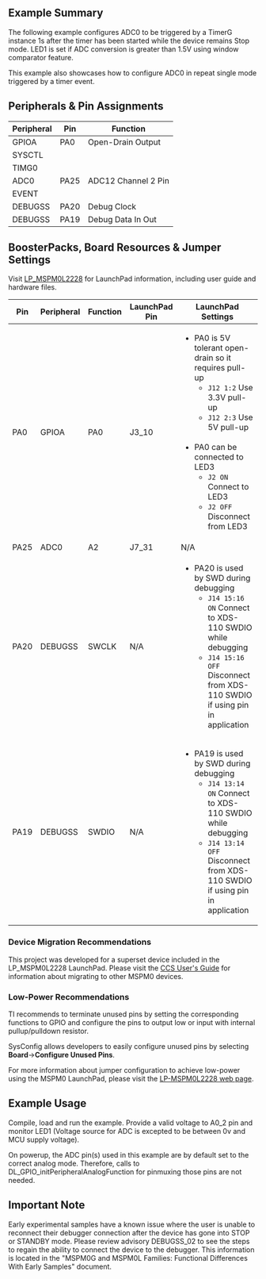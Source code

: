 ## Example Summary

The following example configures ADC0 to be triggered by a TimerG instance 1s
after the timer has been started while the device remains Stop mode.
LED1 is set if ADC conversion is greater than 1.5V using window comparator
feature.

This example also showcases how to configure ADC0 in repeat single mode
triggered by a timer event.

## Peripherals & Pin Assignments

| Peripheral | Pin | Function |
| --- | --- | --- |
| GPIOA | PA0 | Open-Drain Output |
| SYSCTL |  |  |
| TIMG0 |  |  |
| ADC0 | PA25 | ADC12 Channel 2 Pin |
| EVENT |  |  |
| DEBUGSS | PA20 | Debug Clock |
| DEBUGSS | PA19 | Debug Data In Out |

## BoosterPacks, Board Resources & Jumper Settings

Visit [LP_MSPM0L2228](https://www.ti.com/tool/LP-MSPM0L2228) for LaunchPad information, including user guide and hardware files.

| Pin | Peripheral | Function | LaunchPad Pin | LaunchPad Settings |
| --- | --- | --- | --- | --- |
| PA0 | GPIOA | PA0 | J3_10 | <ul><li>PA0 is 5V tolerant open-drain so it requires pull-up<br><ul><li>`J12 1:2` Use 3.3V pull-up<br><li>`J12 2:3` Use 5V pull-up</ul><br><li>PA0 can be connected to LED3<br><ul><li>`J2 ON` Connect to LED3<br><li>`J2 OFF` Disconnect from LED3</ul></ul> |
| PA25 | ADC0 | A2 | J7_31 | N/A |
| PA20 | DEBUGSS | SWCLK | N/A | <ul><li>PA20 is used by SWD during debugging<br><ul><li>`J14 15:16 ON` Connect to XDS-110 SWDIO while debugging<br><li>`J14 15:16 OFF` Disconnect from XDS-110 SWDIO if using pin in application</ul></ul> |
| PA19 | DEBUGSS | SWDIO | N/A | <ul><li>PA19 is used by SWD during debugging<br><ul><li>`J14 13:14 ON` Connect to XDS-110 SWDIO while debugging<br><li>`J14 13:14 OFF` Disconnect from XDS-110 SWDIO if using pin in application</ul></ul> |

### Device Migration Recommendations
This project was developed for a superset device included in the LP_MSPM0L2228 LaunchPad. Please
visit the [CCS User's Guide](https://software-dl.ti.com/msp430/esd/MSPM0-SDK/latest/docs/english/tools/ccs_ide_guide/doc_guide/doc_guide-srcs/ccs_ide_guide.html#sysconfig-project-migration)
for information about migrating to other MSPM0 devices.

### Low-Power Recommendations
TI recommends to terminate unused pins by setting the corresponding functions to
GPIO and configure the pins to output low or input with internal
pullup/pulldown resistor.

SysConfig allows developers to easily configure unused pins by selecting **Board**→**Configure Unused Pins**.

For more information about jumper configuration to achieve low-power using the
MSPM0 LaunchPad, please visit the [LP-MSPM0L2228 web page](https://www.ti.com/tool/LP-MSPM0L2228).

## Example Usage
Compile, load and run the example. Provide a valid voltage to A0_2
pin and monitor LED1 (Voltage source for ADC is excepted to be between
0v and MCU supply voltage).

On powerup, the ADC pin(s) used in this example are by default set to
the correct analog mode. Therefore, calls to
DL_GPIO_initPeripheralAnalogFunction for pinmuxing those pins are not needed.

## Important Note
Early experimental samples have a known issue where the user is unable to
reconnect their debugger connection after the device has gone into STOP or
STANDBY mode. Please review advisory DEBUGSS_02 to see the steps to regain
the ability to connect the device to the debugger. This information is located
in the "MSPM0G and MSPM0L Families: Functional Differences With Early Samples"
document.
